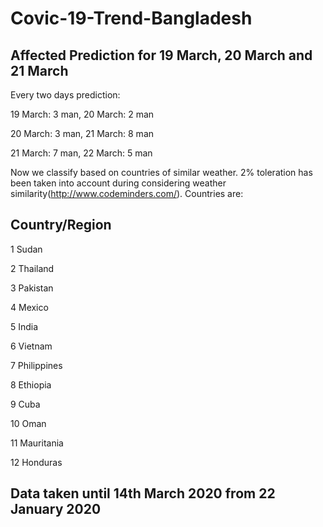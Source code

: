 # Covic-19-Trend-Bangladesh
## Affected Prediction for 19 March, 20 March and 21 March
Every two days prediction:

19 March: 3 man,  20 March: 2 man

20 March: 3 man,  21 March: 8 man

21 March: 7 man,  22 March: 5 man




Now we classify based on countries of similar weather. 2% toleration has been taken into account during considering weather similarity(http://www.codeminders.com/).
Countries are:
## Country/Region

1	Sudan

2	Thailand

3	Pakistan

4	Mexico

5	India

6	Vietnam

7	Philippines

8	Ethiopia

9	Cuba

10	Oman

11	Mauritania

12	Honduras

## Data taken until 14th March 2020 from 22 January 2020
